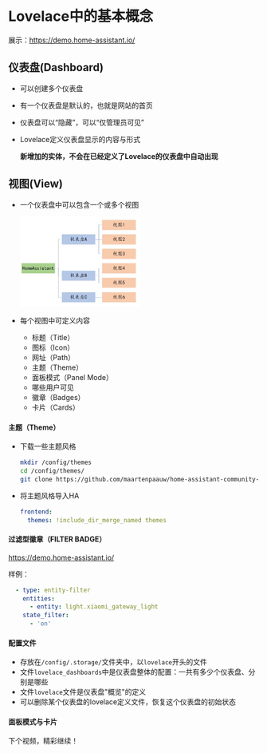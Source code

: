 # Lovelace中的基本概念

展示：https://demo.home-assistant.io/

## 仪表盘(Dashboard)

- 可以创建多个仪表盘
- 有一个仪表盘是默认的，也就是网站的首页
- 仪表盘可以“隐藏”，可以“仅管理员可见”
- Lovelace定义仪表盘显示的内容与形式

    **新增加的实体，不会在已经定义了Lovelace的仪表盘中自动出现**

## 视图(View)

- 一个仪表盘中可以包含一个或多个视图

    <img src="images/dashboard-views.jpg" width="50%">

- 每个视图中可定义内容
    + 标题（Title）
    + 图标（Icon）
    + 网址（Path）
    + 主题（Theme）
    + 面板模式（Panel Mode）
    + 哪些用户可见
    + 徽章（Badges）
    + 卡片（Cards）

#### 主题（Theme）

- 下载一些主题风格

    ```sh
    mkdir /config/themes
    cd /config/themes/
    git clone https://github.com/maartenpaauw/home-assistant-community-themes.git
    ```
- 将主题风格导入HA

    ```yaml
    frontend:
      themes: !include_dir_merge_named themes
    ```

#### 过滤型徽章（FILTER BADGE）

https://demo.home-assistant.io/

样例：

```yaml
  - type: entity-filter
    entities:
      - entity: light.xiaomi_gateway_light
    state_filter:
      - 'on'
```

#### 配置文件

- 存放在`/config/.storage/`文件夹中，以`lovelace`开头的文件
- 文件`lovelace_dashboards`中是仪表盘整体的配置：一共有多少个仪表盘、分别是哪些
- 文件`lovelace`文件是仪表盘"概览"的定义
- 可以删除某个仪表盘的lovelace定义文件，恢复这个仪表盘的初始状态

#### 面板模式与卡片

下个视频，精彩继续！